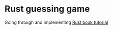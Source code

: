 # Rust guessing game
Going through and implementing [Rust book tutorial](https://doc.rust-lang.org/stable/book/ch02-00-guessing-game-tutorial.html#setting-up-a-new-project)
